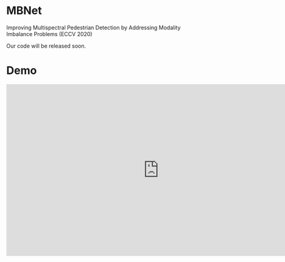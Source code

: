 # MBNet
Improving Multispectral Pedestrian Detection by Addressing Modality Imbalance Problems (ECCV 2020)

Our code will be released soon.

# Demo

<iframe 
    height=450 
    width=800 
    src="http://player.youku.com/embed/XMzMxMjE0MjY4NA==" 
    frameborder=0 
    allowfullscreen>
</iframe>
